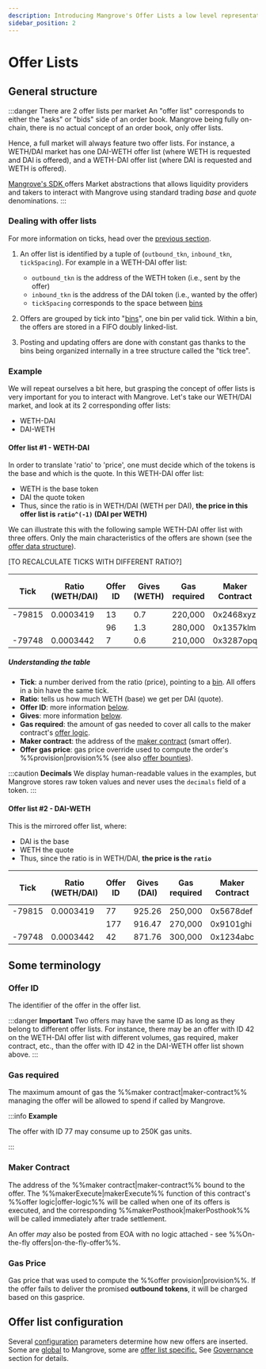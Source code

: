 ```yaml
---
description: Introducing Mangrove's Offer Lists a low level representation of (half) an order book.
sidebar_position: 2
---
```


# Offer Lists

## General structure

:::danger There are 2 offer lists per market
An "offer list" corresponds to either the "asks" or "bids" side of an order book. Mangrove being fully on-chain, there is no actual concept of an order book, only offer lists.

Hence, a full market will always feature two offer lists. For instance, a WETH/DAI market has one DAI-WETH offer list (where WETH is requested and DAI is offered), and a WETH-DAI offer list (where DAI is requested and WETH is offered).

[Mangrove's SDK ](../../../SDK/README.md) offers Market abstractions that allows liquidity providers and takers to interact with Mangrove using standard trading _base_ and _quote_ denominations.
:::

### Dealing with offer lists

For more information on ticks, head over the [previous section](LINK_HERE).

1. An offer list is identified by a tuple of (`outbound_tkn`, `inbound_tkn`, `tickSpacing`). For example in a WETH-DAI offer list:
    * `outbound_tkn` is the address of the WETH token (i.e., sent by the offer)
    * `inbound_tkn` is the address of the DAI token (i.e., wanted by the offer)
    * `tickSpacing` corresponds to the space between [bins](#bins-doubly-linked-lists)

2. Offers are grouped by tick into "[bins](#bins-doubly-linked-lists)", one bin per valid tick. Within a bin, the offers are stored in a FIFO doubly linked-list.

3. Posting and updating offers are done with constant gas thanks to the bins being organized internally in a tree structure called the "tick tree".


 ### Example

We will repeat ourselves a bit here, but grasping the concept of offer lists is very important for you to interact with Mangrove. Let's take our WETH/DAI market, and look at its 2 corresponding offer lists:
* WETH-DAI
* DAI-WETH

#### Offer list #1 - WETH-DAI

In order to translate 'ratio' to 'price', one must decide which of the tokens is the base and which is the quote. In this WETH-DAI offer list:
* WETH is the base token
* DAI the quote token
* Thus, since the ratio is in WETH/DAI (WETH per DAI), **the price in this offer list is `ratio^(-1)` (DAI per WETH)**

We can illustrate this with the following sample WETH-DAI offer list with three offers. Only the main characteristics of the offers are shown (see the [offer data structure](reactive-offer/offer-data-structures.md#mgvlib-offer)).

[TO RECALCULATE TICKS WITH DIFFERENT RATIO?]

|  Tick   | Ratio (WETH/DAI) | Offer ID | Gives (WETH) | Gas required | Maker Contract | Offer Gas Price |
| ------- | ---------------- | -------- | -----------  | ------------ | -------------- | --------------- |
| -79815  | 0.0003419        | 13       | 0.7          | 220,000      | 0x2468xyz      | 160             |
|         |                  | 96       | 1.3          | 280,000      | 0x1357klm      | 140             |   
| -79748  | 0.0003442        | 7        | 0.6          | 210,000      | 0x3287opq      | 190             |

##### Understanding the table
* **Tick**: a number derived from the ratio (price), pointing to a [bin](#bins-doubly-linked-lists). All offers in a bin have the same tick.
* **Ratio**: tells us how much WETH (base) we get per DAI (quote).
* **Offer ID**: more information [below](#offer-id).
* **Gives**: more information [below](#gives-ratio-and-entailed-price).
* **Gas required**: the amount of gas needed to cover all calls to the maker contract's [offer logic](./reactive-offer/maker-contract.md).
* **Maker contract**: the address of the [maker contract](./reactive-offer/README.md) (smart offer).
* **Offer gas price**: gas price override used to compute the order's %%provision|provision%% (see also [offer bounties](../taking-and-making-offers/reactive-offer/offer-provision.md#bounty-calculation)).

:::caution **Decimals**
We display human-readable values in the examples, but Mangrove stores raw token values and never uses the `decimals` field of a token.
:::

#### Offer list #2 - DAI-WETH

This is the mirrored offer list, where:
* DAI is the base
* WETH the quote
* Thus, since the ratio is in WETH/DAI, **the price is the `ratio`**


|  Tick   | Ratio (WETH/DAI) | Offer ID | Gives (DAI) | Gas required | Maker Contract | Offer Gas Price |
| ------- | ---------------- | -------- | ----------- | ------------ | -------------- | --------------- |
| -79815  | 0.0003419        | 77       | 925.26      | 250,000      | 0x5678def      | 150             |
|         |                  | 177      | 916.47      | 270,000      | 0x9101ghi      | 170             |   
| -79748  | 0.0003442        | 42       | 871.76      | 300,000      | 0x1234abc      | 200             |


## Some terminology

### Offer ID

The identifier of the offer in the offer list.

:::danger **Important**
Two offers may have the same ID as long as they belong to different offer lists. For instance, there may be an offer with ID 42 on the WETH-DAI offer list with different volumes, gas required, maker contract, etc., than the offer with ID 42 in the DAI-WETH offer list shown above.
:::


### Gas required

The maximum amount of gas the %%maker contract|maker-contract%% managing the offer will be allowed to spend if called by Mangrove.

:::info **Example**

The offer with ID 77 may consume up to 250K gas units.

:::

### Maker Contract

The address of the %%maker contract|maker-contract%% bound to the offer. The %%makerExecute|makerExecute%% function of this contract's %%offer logic|offer-logic%% will be called when one of its offers is executed, and the corresponding %%makerPosthook|makerPosthook%% will be called immediately after trade settlement.

An offer _may_ also be posted from EOA with no logic attached - see %%On-the-fly offers|on-the-fly-offer%%.

### Gas Price

Gas price that was used to compute the %%offer provision|provision%%. If the offer fails to deliver the promised **outbound tokens**, it will be charged based on this gasprice.

## Offer list configuration

Several [configuration](../governance-parameters/mangrove-configuration.md) parameters determine how new offers are inserted. Some are [global](../governance-parameters/global-variables.md) to Mangrove, some are [offer list specific.](../governance-parameters/local-variables.md) See [Governance](../governance-parameters/README.md) section for details.
